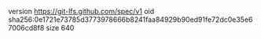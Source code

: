 version https://git-lfs.github.com/spec/v1
oid sha256:0e1721e73785d3773978666b8241faa84929b90ed91fe72dc0e35e67006cd8f8
size 640
